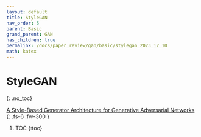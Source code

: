 ```yaml
---
layout: default
title: StyleGAN
nav_order: 5
parent: Basic
grand_parent: GAN
has_children: true
permalink: /docs/paper_review/gan/basic/stylegan_2023_12_10
math: katex
---
```


# StyleGAN
{: .no_toc}

[A Style-Based Generator Architecture for Generative Adversarial Networks](https://arxiv.org/abs/1812.04948)
{: .fs-6 .fw-300 }

1. TOC
{:toc}

